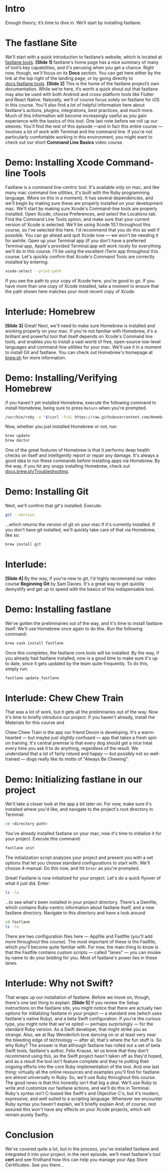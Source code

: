 # Intro
Enough theory; it’s time to dive in. We’ll start by installing fastlane.
# The fastlane Site

<!-- 


Need to add an overview of fastlane's design and approach, mentioning Ruby and spaceship.

When we do this, introduce spaceship and call out its use of 5 different API endpoints (https://github.com/fastlane/fastlane/tree/master/spaceship#technical-details)

Also, should mention new App Store Connect API in context of spaceship.

 -->





We'll start with a quick introduction to fastlane’s website, which is located at [fastlane.tools][1]. 
**[Slide 1]**
fastlane's home page has a nice summary of many of tool’s key capabilities, and it's perusing when you get a chance. Right now, though, we'll focus on its **Docs** section. You can get here either by the link at the top right of the landing page, or by going directly to [docs.fastlane.tools][2].
**[Slide 2]**
This is the home of the fastlane project’s own documentation. While we’re here, it’s worth a quick shout out that fastlane may also be used with both Android and cross-platform tools like Flutter and React Native. Naturally, we'll of course focus solely on fastlane for iOS in this course. 
You'll also find a lot of helpful information here about fastlane's actions, plugins, integrations, best practices, and much more. Much of this information will become increasingly useful as you gain experience with the basics of this tool. 
One last note before we roll up our sleeves: You'll find the rest of this episode —and in fact this entire course — involves a lot of work with Terminal and the command line. If you're not particularly comfortable working in this environment, you might want to check out our short **Command Line Basics** video course. 
# Demo: Installing Xcode Command-line Tools
Fastlane is a command line-centric tool. It's available only on mac, and like many mac command line utilities, it's built with the Ruby programming language. (More on this in a moment). It has several dependencies, and we'll begin by making sure these are properly installed on your development mac.
We'll start by making sure Xcode's Command-line tools are properly installed. Open Xcode, choose Preferences, and select the Locations tab. Find the  Command Line Tools option, and make sure that your current version of Xcode is selected. We'll be using Xcode 10.1 throughout this course, so I've selected this here. I'd recommend that you do this as well if possible. You can go ahead and quit Xcode now — we won't be needing it for awhile.
Open up your Terminal app (if you don't have a preferred Terminal app, Apple's provided Terminal.app will work nicely for everything we'll do in this course. I'll be using the excellent iTerm app throughout this course.
Let's quickly confirm that Xcode's Command Tools are correctly installed by entering:
```bash
xcode-select --print-path
```
If you see the path to your copy of Xcode  here, you're good to go. If you have more than one copy of Xcode installed, take a moment to ensure that the path shown here matches your most recent copy of Xcode.
# Interlude: Homebrew
**[Slide 3]**
Great! Next, we'll need to make sure Homebrew is installed and working properly on your mac. If you're not familiar with Homebrew, it's a brilliant and powerful tool that itself depends on Xcode's Command line tools, and enables you to install a vast world of free, open-source low-level languages and command-line utilities for your mac. We'll use it in a moment to install Git and fastlane. You can check out Homebrew's homepage at [brew.sh][3] for more information.
# Demo: Installing/Verifying Homebrew
if you haven't yet installed Homebrew, execute the following command to install Homebrew, being sure to press `Return` when you're prompted.
```bash
/usr/bin/ruby -e "$(curl -fsSL https://raw.githubusercontent.com/Homebrew/install/master/install)"
```
Now, whether you just installed Homebrew or not, run:
```bash
brew update
brew doctor
```
One of the great features of Homebrew is that it performs deep health checks on itself and intelligently report or repair any damage. It's always a good idea to run these commands before installing apps via Homebrew. 
By the way, if you hit any snags installing Homebrew, check out [docs.brew.sh/Troubleshooting][4].
# Demo: Installing Git
Next, we'll confirm that git's installed. Execute:
```bash
git --version
```
…which returns the version of git on your mac if it's currently installed. If you don't have git installed, we'll quickly take care of that via Homebrew, like so:
```bash
brew install git
```
# Interlude:
**[Slide 4]**
By the way, if you're new to git, I'd highly recommend our video course **Beginning Git** by Sam Davies. It's a great way to get quickly demystify and get up to speed with the basics of this indispensable tool.
<!-- Should we add any Ruby checking here?-->
# Demo: Installing fastlane
We've gotten the preliminaries out of the way, and it's time to install fastlane itself. We'll use Homebrew once again to do this. Run the following command:
```bash
brew cask install fastlane 
```
Once this completes, the fastlane core tools will be installed.
By the way, if you already had fastlane installed, now is a good time to make sure it's up to date, since it gets updated by the team quite frequently. To do this, simply run:
```bash
fastlane update_fastlane
```
# Interlude: Chew Chew Train
That was a lot of work, but it gets all the preliminaries out of the way. Now it's time to briefly introduce our project. If you haven't already, install the Materials for this course and
<!-- Finish preceding ¶ making sure it complies with RW standards -->
Chew Chew Train is the app our friend Devon is developing. It's a warm-hearted — but maybe just slightly confused — app that takes a fresh spin on training. It's central premise is that every dog should get a nice treat every time you ask it to do anything, regardless of the result. We understand that a lot of fairly rotund and happy — but possibly not so well-trained — dogs really like its motto of "Always Be Chewing".
# Demo: Initializing fastlane in our project
We'll take a closer look at the app a bit later on. For now, make sure it's installed where you'd like, and navigate to the project's root directory in Terminal:
```bash
cd <directory path>
```
You've already installed fastlane on your mac; now it's time to initialize it for your project. Execute this command:
```bash
fastlane init
```
The initialization script analyzes your project and present you with a set options that let you choose standard configurations to start with. We'll choose 4-manual. Do this now, and hit `Enter` as you're prompted. 
<!-- Self: Test all 4 options. It looks like choosing 4 bypasses entering our Apple ID. Decide if that's a good thing (to be deferred to maybe Episode 4) or if it's better to do that here. -->
Great! Fastlane is now initialized for your project. Let's do a quick flyover of what it just did. Enter:
```bash
ls -la
```
…to see what's been installed in your project directory.  There's a Gemfile, which contains Ruby-centric information about fastlane itself, and a new fastlane directory. Navigate to this directory and have a look around
```bash
cd fastlane
ls -la
```
There are two configuration files here — Appfile and Fastfile (you'll add more throughout this course). The most important of these is the Fastfile, which you'll become quite familiar with. For now, the main thing to know is that the Fastfile contains custom scripts — called "lanes" — you can invoke by name to do your bidding for you. Most of fastlane's power lies in these lanes.
# Interlude: Why not Swift?
That wraps up our installation of fastlane. Before we move on, though, there's one last thing to explain.
**[Slide 5]**
If you review the Setup instructions on the fastlane site, you might notice that there are actually *two* options for initializing fastlane in your project — a standard one (which uses fastlane's native Ruby), and a beta Swift configuration. If you're the curious type, you might note that we've opted — perhaps surprisingly — for the standard Ruby version. 
As a Swift developer, that might strike you as strange. Also, we at Ray Wenderlich love dancing on or at least very near the bleeding edge of technology — after all, that's where the fun stuff is. So why Ruby?
The answer is that although fastlane has rolled out a set of beta Swift tools, fastlane's author, Felix Krause, let us know that they don't recommend using this, as the Swift project hasn't taken off as they'd hoped, and as a result the tool isn't feature complete and they're putting their ongoing efforts into the core Ruby implementation of the tool. And one last thing: virtually all the online resources and examples you'll find for fastlane are almost universally in Ruby.
So, we'll use Ruby throughout this course. The good news is that this honestly isn't that big a deal. We'll use Ruby to write and customize our fastlane actions, and we'll do this in Terminal. Ruby's syntax isn't C-based like Swift's and Objective C's, but it's modern, expressive, and well suited to a scripting language. Whenever we encounter Ruby syntax you haven't explain, we'll briefly explain
And, of course, rest assured this won't have any effects on your Xcode projects, which will remain purely Swifty. 
# Conclusion
We've covered quite a lot, but in the process, you've installed fastlane and integrated it into your project. 
in the next episode, we'll meet fastlane's tool **cert** and see firsthand how this can help you manage your App Store Certificates. See you there…





[1]:	https://fastlane.tools
[2]:	https://docs.fastlane.tools
[3]:	https://brew.sh
[4]:	https://docs.brew.sh/Troubleshooting